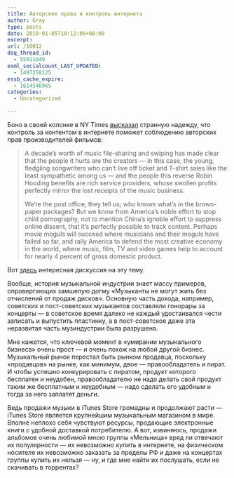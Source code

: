 ```yaml
---
title: Авторское право и контроль интернета
author: Gray
type: posts
date: 2010-01-05T10:12:00+00:00
excerpt:
url: /10012
dsq_thread_id:
  - 55911849
esml_socialcount_LAST_UPDATED:
  - 1497258125
essb_cache_expire:
  - 1614546965
categories:
  - Uncategorized

---
```








Боно в своей колонке в NY Times [высказал][1] странную надежду, что контроль за контентом в интернете поможет соблюдению авторских прав производителей фильмов:

> A decade&#8217;s worth of music file-sharing and swiping has made clear that the people it hurts are the creators &#8212; in this case, the young, fledgling songwriters who can&#8217;t live off ticket and T-shirt sales like the least sympathetic among us &#8212; and the people this reverse Robin Hooding benefits are rich service providers, whose swollen profits perfectly mirror the lost receipts of the music business.
> 
> We&#8217;re the post office, they tell us; who knows what&#8217;s in the brown-paper packages? But we know from America&#8217;s noble effort to stop child pornography, not to mention China&#8217;s ignoble effort to suppress online dissent, that it&#8217;s perfectly possible to track content. Perhaps movie moguls will succeed where musicians and their moguls have failed so far, and rally America to defend the most creative economy in the world, where music, film, TV and video games help to account for nearly 4 percent of gross domestic product.

Вот [здесь][2] интересная дискуссия на эту тему.

Вообще, история музыкальной индустрии знает массу примеров, опровергающих замшелую догму «Музыканты не могут жить без отчислений от продаж дисков». Основную часть дохода, например, советских и пост-советских музыкантов составляли гонорары за концерты &#8212; в советское время далеко не каждый удостаивался чести записать и выпустить пластинку, а в пост-советское даже эта неразвитая часть музиндустрии была разрушена.

Мне кажется, что ключевой момент в «умирании музыкального бизнеса» очень прост &#8212; и очень похож на любой другой бизнес. Музыкальный рынок перестал быть рынком продавца, поскольку «продавцов» на рынке, как минимум, двое &#8212; правообладатель и пират. И чтобы успешно конкурировать с пиратом, продукт которого бесплатен и неудобен, правообладателю не надо делать свой продукт таким же бесплатным и неудобным &#8212; надо сделать его удобным и тогда за него заплатят деньги.

Ведь продажи музыки в iTunes Store громадны и продолжают расти &#8212; iTunes Store является крупнейшим музыкальным магазином в мире. Вполне неплохо себя чувствуют ресурсы, продающие электронные книги с удобной доставкой потребителю. А вот, извиняюсь, продажи альбомов очень любимой мною группы «Мельница» вряд ли отвечают их популярности &#8212; их невозможно _купить_ в интернете, на физическом носителе их невозможно заказать за пределы РФ и даже на концертах группы купить их нельзя &#8212; ну, и где мне найти их послушать, если не скачивать в торрентах?

 [1]: http://www.nytimes.com/2010/01/03/opinion/03bono.html?pagewanted=1
 [2]: http://friendfeed.com/kkapp/a2c35bc6